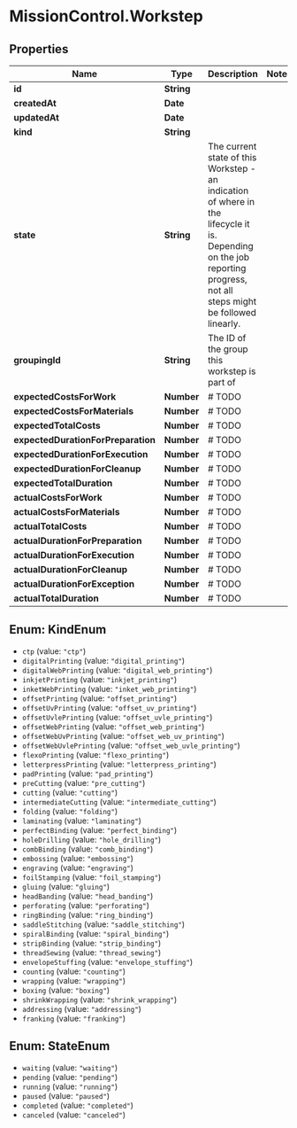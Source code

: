 # MissionControl.Workstep

## Properties
Name | Type | Description | Notes
------------ | ------------- | ------------- | -------------
**id** | **String** |  | 
**createdAt** | **Date** |  | 
**updatedAt** | **Date** |  | 
**kind** | **String** |  | 
**state** | **String** | The current state of this Workstep - an indication of where in the lifecycle it is. Depending on the job reporting progress, not all steps might be followed linearly. | 
**groupingId** | **String** | The ID of the group this workstep is part of | 
**expectedCostsForWork** | **Number** | # TODO | 
**expectedCostsForMaterials** | **Number** | # TODO | 
**expectedTotalCosts** | **Number** | # TODO | 
**expectedDurationForPreparation** | **Number** | # TODO | 
**expectedDurationForExecution** | **Number** | # TODO | 
**expectedDurationForCleanup** | **Number** | # TODO | 
**expectedTotalDuration** | **Number** | # TODO | 
**actualCostsForWork** | **Number** | # TODO | 
**actualCostsForMaterials** | **Number** | # TODO | 
**actualTotalCosts** | **Number** | # TODO | 
**actualDurationForPreparation** | **Number** | # TODO | 
**actualDurationForExecution** | **Number** | # TODO | 
**actualDurationForCleanup** | **Number** | # TODO | 
**actualDurationForException** | **Number** | # TODO | 
**actualTotalDuration** | **Number** | # TODO | 

<a name="KindEnum"></a>
## Enum: KindEnum

* `ctp` (value: `"ctp"`)
* `digitalPrinting` (value: `"digital_printing"`)
* `digitalWebPrinting` (value: `"digital_web_printing"`)
* `inkjetPrinting` (value: `"inkjet_printing"`)
* `inketWebPrinting` (value: `"inket_web_printing"`)
* `offsetPrinting` (value: `"offset_printing"`)
* `offsetUvPrinting` (value: `"offset_uv_printing"`)
* `offsetUvlePrinting` (value: `"offset_uvle_printing"`)
* `offsetWebPrinting` (value: `"offset_web_printing"`)
* `offsetWebUvPrinting` (value: `"offset_web_uv_printing"`)
* `offsetWebUvlePrinting` (value: `"offset_web_uvle_printing"`)
* `flexoPrinting` (value: `"flexo_printing"`)
* `letterpressPrinting` (value: `"letterpress_printing"`)
* `padPrinting` (value: `"pad_printing"`)
* `preCutting` (value: `"pre_cutting"`)
* `cutting` (value: `"cutting"`)
* `intermediateCutting` (value: `"intermediate_cutting"`)
* `folding` (value: `"folding"`)
* `laminating` (value: `"laminating"`)
* `perfectBinding` (value: `"perfect_binding"`)
* `holeDrilling` (value: `"hole_drilling"`)
* `combBinding` (value: `"comb_binding"`)
* `embossing` (value: `"embossing"`)
* `engraving` (value: `"engraving"`)
* `foilStamping` (value: `"foil_stamping"`)
* `gluing` (value: `"gluing"`)
* `headBanding` (value: `"head_banding"`)
* `perforating` (value: `"perforating"`)
* `ringBinding` (value: `"ring_binding"`)
* `saddleStitching` (value: `"saddle_stitching"`)
* `spiralBinding` (value: `"spiral_binding"`)
* `stripBinding` (value: `"strip_binding"`)
* `threadSewing` (value: `"thread_sewing"`)
* `envelopeStuffing` (value: `"envelope_stuffing"`)
* `counting` (value: `"counting"`)
* `wrapping` (value: `"wrapping"`)
* `boxing` (value: `"boxing"`)
* `shrinkWrapping` (value: `"shrink_wrapping"`)
* `addressing` (value: `"addressing"`)
* `franking` (value: `"franking"`)


<a name="StateEnum"></a>
## Enum: StateEnum

* `waiting` (value: `"waiting"`)
* `pending` (value: `"pending"`)
* `running` (value: `"running"`)
* `paused` (value: `"paused"`)
* `completed` (value: `"completed"`)
* `canceled` (value: `"canceled"`)

